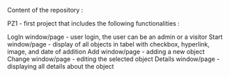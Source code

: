 Content of the repository :

PZ1 - first project that includes the following functionalities :

LogIn window/page - user login, the user can be an admin or a visitor
Start window/page - display of all objects in tabel with checkbox, hyperlink, image, and date of addition
Add window/page - adding a new object
Change window/page - editing the selected object
Details window/page - displaying all details about the object
